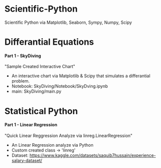# Scientific-Python
Scientific Python via Matplotlib, Seaborn, Sympy, Numpy, Scipy


# Differantial Equations
 #### Part 1 - SkyDiving
   "Sample Created Interactive Chart"
   - An interactive chart via Matplotlib & Scipy that simulates a differantial problem.
   - Notebook: SkyDiving/Notebook/SkyDving.ipynb
   - main: SkyDiving/main.py

# Statistical Python
 #### Part 1 - Linear Regression
   "Quick Linear Reggression Analyze via linreg.LinearRegression"
   - An Linear Regression analyze via Python 
   - Custom created class -> 'linreg'
   - Dataset: https://www.kaggle.com/datasets/saquib7hussain/experience-salary-dataset/

